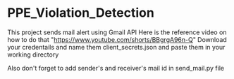# PPE_Violation_Detection

This project sends mail alert using Gmail API
Here is the reference video on how to do that "https://www.youtube.com/shorts/BBgrgA96n-Q"
Download your credentails and name them client_secrets.json and paste them in your working directory

Also don't forget to add sender's and receiver's mail id in send_mail.py file
